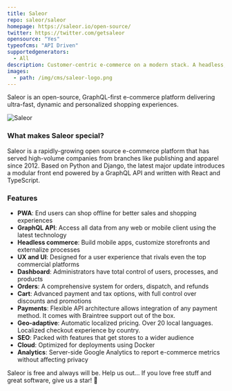 ```yaml
---
title: Saleor
repo: saleor/saleor
homepage: https://saleor.io/open-source/
twitter: https://twitter.com/getsaleor
opensource: "Yes"
typeofcms: "API Driven"
supportedgenerators:
  - All
description: Customer-centric e-commerce on a modern stack. A headless, GraphQL commerce platform delivering ultra-fast, dynamic, personalized shopping experiences. Beautiful online stores, anywhere, on any device.
images:
  - path: /img/cms/saleor-logo.png
---
```


Saleor is an open-source, GraphQL-first e-commerce platform delivering ultra-fast, dynamic and personalized shopping experiences.

<img src="/img/cms/saleor.png" alt="Saleor" />

### What makes Saleor special?

Saleor is a rapidly-growing open source e-commerce platform that has served high-volume companies from branches like publishing and apparel since 2012. Based on Python and Django, the latest major update introduces a modular front end powered by a GraphQL API and written with React and TypeScript.

### Features

- **PWA**: End users can shop offline for better sales and shopping experiences
- **GraphQL API**: Access all data from any web or mobile client using the latest technology
- **Headless commerce**: Build mobile apps, customize storefronts and externalize processes
- **UX and UI**: Designed for a user experience that rivals even the top commercial platforms
- **Dashboard**: Administrators have total control of users, processes, and products
- **Orders**: A comprehensive system for orders, dispatch, and refunds
- **Cart**: Advanced payment and tax options, with full control over discounts and promotions
- **Payments**: Flexible API architecture allows integration of any payment method. It comes with Braintree support out of the box.
- **Geo-adaptive**: Automatic localized pricing. Over 20 local languages. Localized checkout experience by country.
- **SEO**: Packed with features that get stores to a wider audience
- **Cloud**: Optimized for deployments using Docker
- **Analytics**: Server-side Google Analytics to report e-commerce metrics without affecting privacy

Saleor is free and always will be.
Help us out… If you love free stuff and great software, give us a star! 🌟

<style>.images{display:none}</style>
